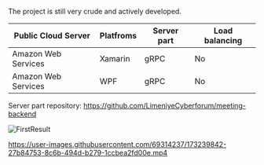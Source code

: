 The project is still very crude and actively developed.

| Public Cloud Server | Platfroms | Server part | Load balancing |
| ------------- | ------------- | ------------- | ------------- |
| Amazon Web Services | Xamarin  | gRPC | No |
| Amazon Web Services | WPF  | gRPC | No |

Server part repository: https://github.com/LimeniyeCyberforum/meeting-backend

![FirstResult](https://user-images.githubusercontent.com/69314237/173238871-c4aa1190-1f58-48d2-b5dc-baef62598a59.png)




https://user-images.githubusercontent.com/69314237/173239842-27b84753-8c6b-494d-b279-1ccbea2fd00e.mp4

